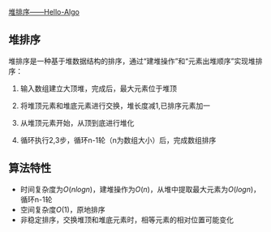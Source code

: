 [堆排序——Hello-Algo](https://www.hello-algo.com/chapter_sorting/heap_sort/)

## 堆排序

堆排序是一种基于堆数据结构的排序，通过“建堆操作”和“元素出堆顺序”实现堆排序：

1. 输入数组建立大顶堆，完成后，最大元素位于堆顶

2. 将堆顶元素和堆底元素进行交换，堆长度减1,已排序元素加一

3. 从堆顶元素开始，从顶到底进行堆化

4. 循环执行2,3步，循环n-1轮（n为数组大小）后，完成数组排序

## 算法特性

- 时间复杂度为$O(nlogn)$，建堆操作为$O(n)$，从堆中提取最大元素为$O(logn)$，循环n-1轮
- 空间复杂度$O(1)$，原地排序
- 非稳定排序，交换堆顶和堆底元素时，相等元素的相对位置可能变化
